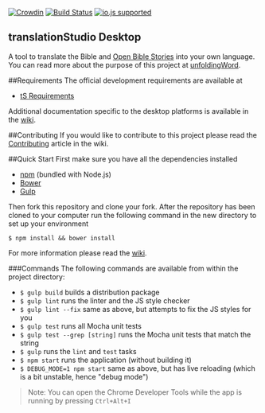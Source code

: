 [![Crowdin](https://d322cqt584bo4o.cloudfront.net/translation-studio/localized.png)](https://crowdin.com/project/translation-studio)
[![Build Status](https://travis-ci.org/unfoldingWord-dev/ts-desktop.svg?branch=develop)](https://travis-ci.org/unfoldingWord-dev/ts-desktop)
[![io.js supported](https://img.shields.io/badge/io.js-supported-green.svg?style=flat)](https://iojs.org)

translationStudio Desktop
--

A tool to translate the Bible and [Open Bible Stories](http://distantshores.org/openbiblestories) into your own language. You can read more about the purpose of this project at [unfoldingWord](https://unfoldingword.org/apps/#tS).

##Requirements
The official development requirements are available at
* [tS Requirements](https://github.com/unfoldingWord-dev/ts-requirements)

Additional documentation specific to the desktop platforms is available in the [wiki](https://github.com/unfoldingWord-dev/ts-desktop/wiki).

##Contributing
If you would like to contribute to this project please read the [Contributing](https://github.com/unfoldingWord-dev/ts-desktop/wiki/Contributing) article in the wiki.

##Quick Start
First make sure you have all the dependencies installed

* [npm](http://nodejs.org/) (bundled with Node.js)
* [Bower](http://bower.io/)
* [Gulp](http://gulpjs.com/)

Then fork this repository and clone your fork.
After the repository has been cloned to your computer run the following command in the new directory to set up your environment

    $ npm install && bower install

For more information please read the [wiki](https://github.com/unfoldingWord-dev/ts-desktop/wiki).

###Commands
The following commands are available from within the project directory:

* `$ gulp build` builds a distribution package
* `$ gulp lint` runs the linter and the JS style checker
* `$ gulp lint --fix` same as above, but attempts to fix the JS styles for you
* `$ gulp test` runs all Mocha unit tests
* `$ gulp test --grep [string]` runs the Mocha unit tests that match the string
* `$ gulp` runs the `lint` and `test` tasks
* `$ npm start` runs the application (without building it)
* `$ DEBUG_MODE=1 npm start` same as above, but has live reloading (which is a bit unstable, hence "debug mode")

> Note: You can open the Chrome Developer Tools while the app is running by pressing `Ctrl+Alt+I`
